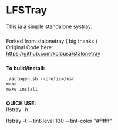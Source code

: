 # LFSTray
This ia a simple standalone systray.  
###
Forked from stalonetray ( big thanks )  
Original Code here:  
https://github.com/kolbusa/stalonetray  
###
**To build/install:**
```console
./autogen.sh --prefix=/usr
make
make install
```
###
**QUICK USE:**  
lfstray -h

lfstray -t --tint-level 130 --tint-color "#ffffff" 
